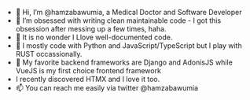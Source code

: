 - 👋 Hi, I’m @hamzabawumia, a Medical Doctor and Software Developer
- 👀 I’m obsessed with writing clean maintainable code - I got this obsession after messing up a few times, haha.
- 👀 It is no wonder I Llove well-documented code.
- 🌱 I mostly code with Python and JavaScript/TypeScript but I play with RUST occassionally.
- 💞️ My favorite backend frameworks are Django and AdonisJS while VueJS is my first choice frontend framework
- I recently discovered HTMX and I love it too.
- 📫 You can reach me easily via twitter @hamzabawumia

<!---
hamzabawumia/hamzabawumia is a ✨ special ✨ repository because its `README.md` (this file) appears on your GitHub profile.
You can click the Preview link to take a look at your changes.
--->
